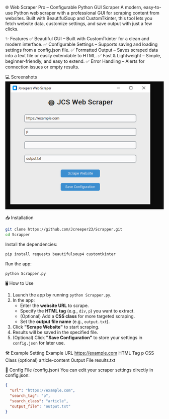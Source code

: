 🌐 Web Scraper Pro – Configurable Python GUI Scraper
A modern, easy-to-use Python web scraper with a professional GUI for scraping content from websites. Built with BeautifulSoup and CustomTkinter, this tool lets you fetch website data, customize settings, and save output with just a few clicks.

✨ Features
✅ Beautiful GUI – Built with CustomTkinter for a clean and modern interface.
✅ Configurable Settings – Supports saving and loading settings from a config.json file.
✅ Formatted Output – Saves scraped data into a text file or easily extendable to HTML.
✅ Fast & Lightweight – Simple, beginner-friendly, and easy to extend.
✅ Error Handling – Alerts for connection issues or empty results.

💻 Screenshots
![Web Scrapper](Scrapper.png)

📥 Installation
```bash
git clone https://github.com/Jcreeper23/Scrapper.git
cd Scrapper
```
Install the dependencies:
```bash
pip install requests beautifulsoup4 customtkinter
```
Run the app:
```bash
python Scrapper.py
```

🖥️ How to Use
1. Launch the app by running `python Scrapper.py`.  
2. In the app:
   - Enter the **website URL** to scrape.  
   - Specify the **HTML tag** (e.g., `div`, `p`) you want to extract.  
   - (Optional) Add a **CSS class** for more targeted scraping.  
   - Set the **output file name** (e.g., `output.txt`).  
3. Click **"Scrape Website"** to start scraping.  
4. Results will be saved in the specified file.  
5. (Optional) Click **"Save Configuration"** to store your settings in `config.json` for later use.  

🛠 Example
Setting	Example
URL	https://example.com
HTML Tag	p
CSS Class (optional)	article-content
Output File	results.txt

📄 Config File (config.json)
You can edit your scraper settings directly in config.json:

```json
{
  "url": "https://example.com",
  "search_tag": "p",
  "search_class": "article",
  "output_file": "output.txt"
}
```

